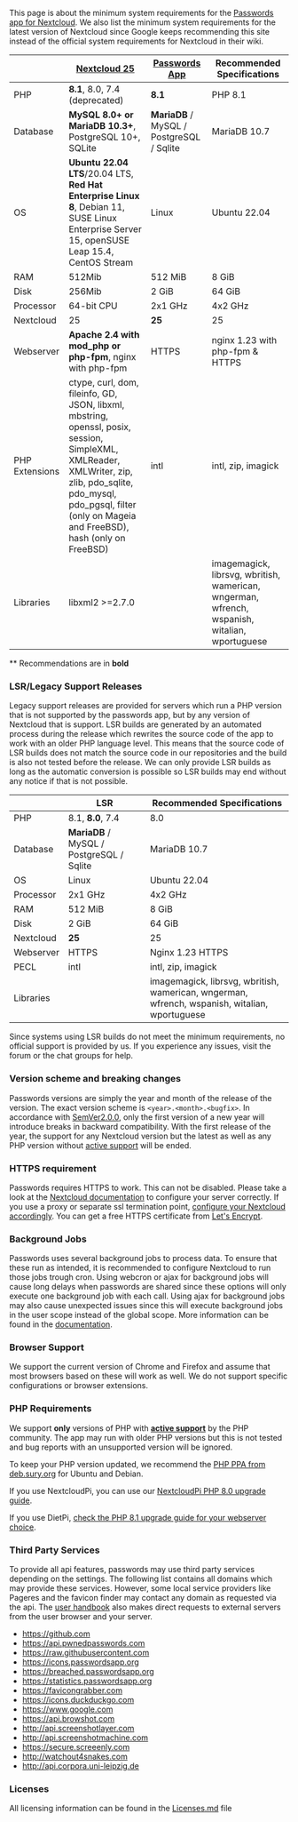 This page is about the minimum system requirements for the [Passwords app for Nextcloud](https://apps.nextcloud.com/apps/passwords).
We also list the minimum system requirements for the latest version of Nextcloud since Google keeps recommending this site instead of the official system requirements for Nextcloud in their wiki.

|                | [Nextcloud 25](https://docs.nextcloud.com/server/latest/admin_manual/installation/system_requirements.html)                                                                                                                | [Passwords App](https://passwordsapp.org) | Recommended Specifications                                                                    |
|----------------|----------------------------------------------------------------------------------------------------------------------------------------------------------------------------------------------------------------------------|-------------------------------------------|-----------------------------------------------------------------------------------------------|
| PHP            | **8.1**, 8.0,  7.4 (deprecated)                                                                                                                                                                                            | **8.1**                                   | PHP 8.1                                                                                       |
| Database       | **MySQL 8.0+ or MariaDB 10.3+**, PostgreSQL 10+, SQLite                                                                                                                                                                    | **MariaDB** / MySQL / PostgreSQL / Sqlite | MariaDB 10.7                                                                                  |
| OS             | **Ubuntu 22.04 LTS**/20.04 LTS, **Red Hat Enterprise Linux 8**, Debian 11, SUSE Linux Enterprise Server 15, openSUSE Leap 15.4, CentOS Stream                                                                              | Linux                                     | Ubuntu 22.04                                                                                  |
| RAM            | 512Mib                                                                                                                                                                                                                     | 512 MiB                                   | 8 GiB                                                                                         |
| Disk           | 256Mib                                                                                                                                                                                                                     | 2 GiB                                     | 64 GiB                                                                                        |
| Processor      | 64-bit CPU                                                                                                                                                                                                                 | 2x1 GHz                                   | 4x2 GHz                                                                                       |
| Nextcloud      | 25                                                                                                                                                                                                                         | **25**                                    | 25                                                                                            |
| Webserver      | **Apache 2.4 with mod_php or php-fpm**, nginx with php-fpm                                                                                                                                                                 | HTTPS                                     | nginx 1.23 with php-fpm & HTTPS                                                               |
| PHP Extensions | ctype, curl, dom, fileinfo, GD, JSON, libxml, mbstring, openssl, posix, session, SimpleXML, XMLReader, XMLWriter, zip, zlib, pdo_sqlite, pdo_mysql, pdo_pgsql, filter (only on Mageia and FreeBSD), hash (only on FreeBSD) | intl                                      | intl, zip, imagick                                                                            |
| Libraries      | libxml2 >=2.7.0                                                                                                                                                                                                            |                                           | imagemagick, librsvg, wbritish, wamerican, wngerman, wfrench, wspanish, witalian, wportuguese |

 ** Recommendations are in **bold**

### LSR/Legacy Support Releases
Legacy support releases are provided for servers which run a PHP version that is not supported by the passwords app, but by any version of Nextcloud that is support.
LSR builds are generated by an automated process during the release which rewrites the source code of the app to work with an older PHP language level.
This means that the source code of LSR builds does not match the source code in our repositories and the build is also not tested before the release.
We can only provide LSR builds as long as the automatic conversion is possible so LSR builds may end without any notice if that is not possible.

|            | LSR                                       | Recommended Specifications                                                                    |
|------------|-------------------------------------------|-----------------------------------------------------------------------------------------------|
| PHP        | 8.1, **8.0**, 7.4                         | 8.0                                                                                           |
| Database   | **MariaDB** / MySQL / PostgreSQL / Sqlite | MariaDB 10.7                                                                                  |
| OS         | Linux                                     | Ubuntu 22.04                                                                                  |
| Processor  | 2x1 GHz                                   | 4x2 GHz                                                                                       |
| RAM        | 512 MiB                                   | 8 GiB                                                                                         |
| Disk       | 2 GiB                                     | 64 GiB                                                                                        |
| Nextcloud  | **25**                                    | 25                                                                                            |
| Webserver  | HTTPS                                     | Nginx 1.23 HTTPS                                                                              |
| PECL       | intl                                      | intl, zip, imagick                                                                            |
| Libraries  |                                           | imagemagick, librsvg, wbritish, wamerican, wngerman, wfrench, wspanish, witalian, wportuguese |

Since systems using LSR builds do not meet the minimum requirements, no official support is provided by us.
If you experience any issues, visit the forum or the chat groups for help.

### Version scheme and breaking changes
Passwords versions are simply the year and month of the release of the version.
The exact version scheme is `<year>.<month>.<bugfix>`.
In accordance with [SemVer2.0.0](https://semver.org/spec/v2.0.0.html), only the first version of a new year will introduce breaks in backward compatibility.
With the first release of the year, the support for any Nextcloud version but the latest as well as any PHP version without [active support](https://php.net/supported-versions.php) will be ended.

### HTTPS requirement
Passwords requires HTTPS to work. This can not be disabled.
Please take a look at the [Nextcloud documentation](https://docs.nextcloud.com/server/latest/admin_manual/installation/harden_server.html#use-https-label) to configure your server correctly.
If you use a proxy or separate ssl termination point, [configure your Nextcloud accordingly](https://docs.nextcloud.com/server/latest/admin_manual/configuration_server/reverse_proxy_configuration.html).
You can get a free HTTPS certificate from [Let's Encrypt](https://letsencrypt.org/getting-started/).

### Background Jobs
Passwords uses several background jobs to process data.
To ensure that these run as intended, it is recommended to configure Nextcloud to run those jobs trough cron.
Using webcron or ajax for background jobs will cause long delays when passwords are shared since these options will only execute one background job with each call.
Using ajax for background jobs may also cause unexpected issues since this will execute background jobs in the user scope instead of the global scope.
More information can be found in the [documentation](https://docs.nextcloud.com/server/latest/go.php?to=admin-background-jobs).

### Browser Support
We support the current version of Chrome and Firefox and assume that most browsers based on these will work as well.
We do not support specific configurations or browser extensions.

### PHP Requirements
We support **only** versions of PHP with **[active support](https://php.net/supported-versions.php)** by the PHP community.
The app may run with older PHP versions but this is not tested and bug reports with an unsupported version will be ignored.

To keep your PHP version updated, we recommend the [PHP PPA from deb.sury.org](https://deb.sury.org/#php-packages) for Ubuntu and Debian.

If you use NextcloudPi, you can use our [NextcloudPi PHP 8.0 upgrade guide](./Guides/NextcloudPi/Upgrade-to-PHP-8.0).

If you use DietPi, [check the PHP 8.1 upgrade guide for your webserver choice](./Index#dietpi).


### Third Party Services
To provide all api features, passwords may use third party services depending on the settings.
The following list contains all domains which may provide these services.
However, some local service providers like Pageres and the favicon finder may contact any domain as requested via the api.
The [user handbook](./User-Handbook) also makes direct requests to external servers from the user browser and your server.

- https://github.com
- https://api.pwnedpasswords.com
- https://raw.githubusercontent.com
- https://icons.passwordsapp.org
- https://breached.passwordsapp.org
- https://statistics.passwordsapp.org
- https://favicongrabber.com
- https://icons.duckduckgo.com
- https://www.google.com
- https://api.browshot.com
- http://api.screenshotlayer.com
- http://api.screenshotmachine.com
- https://secure.screeenly.com
- http://watchout4snakes.com
- http://api.corpora.uni-leipzig.de

### Licenses
All licensing information can be found in the [Licenses.md](https://github.com/marius-wieschollek/passwords/blob/master/Licenses.md) file